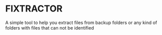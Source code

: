# FIXTRACTOR
A simple tool to help you extract files from backup folders or any kind of folders with files that can not be identified
